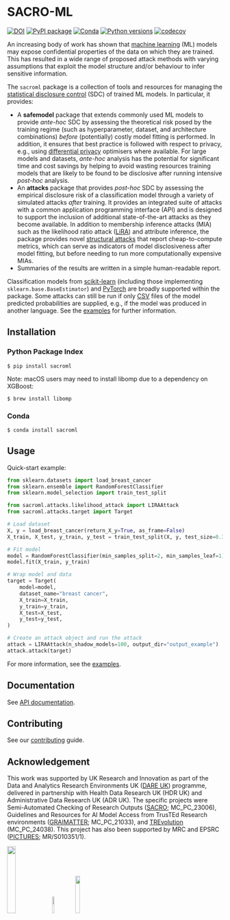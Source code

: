 # SACRO-ML

[![DOI](https://zenodo.org/badge/518801511.svg)](https://zenodo.org/badge/latestdoi/518801511)
[![PyPI package](https://img.shields.io/pypi/v/sacroml.svg)](https://pypi.org/project/sacroml)
[![Conda](https://img.shields.io/conda/vn/conda-forge/sacroml.svg)](https://github.com/conda-forge/sacroml-feedstock)
[![Python versions](https://img.shields.io/pypi/pyversions/sacroml.svg)](https://pypi.org/project/sacroml)
[![codecov](https://codecov.io/gh/AI-SDC/SACRO-ML/branch/main/graph/badge.svg?token=AXX2XCXUNU)](https://codecov.io/gh/AI-SDC/SACRO-ML)

An increasing body of work has shown that [machine learning](https://en.wikipedia.org/wiki/Machine_learning) (ML) models may expose confidential properties of the data on which they are trained. This has resulted in a wide range of proposed attack methods with varying assumptions that exploit the model structure and/or behaviour to infer sensitive information.

The `sacroml` package is a collection of tools and resources for managing the [statistical disclosure control](https://en.wikipedia.org/wiki/Statistical_disclosure_control) (SDC) of trained ML models. In particular, it provides:

* A **safemodel** package that extends commonly used ML models to provide *ante-hoc* SDC by assessing the theoretical risk posed by the training regime (such as hyperparameter, dataset, and architecture combinations) *before* (potentially) costly model fitting is performed. In addition, it ensures that best practice is followed with respect to privacy, e.g., using [differential privacy](https://en.wikipedia.org/wiki/Differential_privacy) optimisers where available. For large models and datasets, *ante-hoc* analysis has the potential for significant time and cost savings by helping to avoid wasting resources training models that are likely to be found to be disclosive after running intensive *post-hoc* analysis.
* An **attacks** package that provides *post-hoc* SDC by assessing the empirical disclosure risk of a classification model through a variety of simulated attacks *after* training. It provides an integrated suite of attacks with a common application programming interface (API) and is designed to support the inclusion of additional state-of-the-art attacks as they become available. In addition to membership inference attacks (MIA) such as the likelihood ratio attack ([LiRA](https://doi.org/10.1109/SP46214.2022.9833649)) and attribute inference, the package provides novel [structural attacks](https://arxiv.org/abs/2502.09396) that report cheap-to-compute metrics, which can serve as indicators of model disclosiveness after model fitting, but before needing to run more computationally expensive MIAs.
* Summaries of the results are written in a simple human-readable report.

Classification models from [scikit-learn](https://scikit-learn.org) (including those implementing `sklearn.base.BaseEstimator`) and [PyTorch](https://pytorch.org) are broadly supported within the package. Some attacks can still be run if only [CSV](https://en.wikipedia.org/wiki/Comma-separated_values) files of the model predicted probabilities are supplied, e.g., if the model was produced in another language. See the [examples](examples) for further information.

## Installation

### Python Package Index

```
$ pip install sacroml
```

Note: macOS users may need to install libomp due to a dependency on XGBoost:
```
$ brew install libomp
```

### Conda

```
$ conda install sacroml
```

## Usage

Quick-start example:

```python
from sklearn.datasets import load_breast_cancer
from sklearn.ensemble import RandomForestClassifier
from sklearn.model_selection import train_test_split

from sacroml.attacks.likelihood_attack import LIRAAttack
from sacroml.attacks.target import Target

# Load dataset
X, y = load_breast_cancer(return_X_y=True, as_frame=False)
X_train, X_test, y_train, y_test = train_test_split(X, y, test_size=0.3)

# Fit model
model = RandomForestClassifier(min_samples_split=2, min_samples_leaf=1)
model.fit(X_train, y_train)

# Wrap model and data
target = Target(
    model=model,
    dataset_name="breast cancer",
    X_train=X_train,
    y_train=y_train,
    X_test=X_test,
    y_test=y_test,
)

# Create an attack object and run the attack
attack = LIRAAttack(n_shadow_models=100, output_dir="output_example")
attack.attack(target)
```

For more information, see the [examples](examples/).

## Documentation

See [API documentation](https://ai-sdc.github.io/SACRO-ML/).

## Contributing

See our [contributing](CONTRIBUTING.md) guide.

## Acknowledgement

This work was supported by UK Research and Innovation as part of the Data and Analytics Research Environments UK ([DARE UK](https://dareuk.org.uk)) programme, delivered in partnership with Health Data Research UK (HDR UK) and Administrative Data Research UK (ADR UK). The specific projects were Semi-Automated Checking of Research Outputs ([SACRO](https://gtr.ukri.org/projects?ref=MC_PC_23006); MC_PC_23006), Guidelines and Resources for AI Model Access from TrusTEd Research environments ([GRAIMATTER](https://gtr.ukri.org/projects?ref=MC_PC_21033); MC_PC_21033), and [TREvolution](https://dareuk.org.uk/trevolution) (MC_PC_24038). This project has also been supported by MRC and EPSRC ([PICTURES](https://gtr.ukri.org/projects?ref=MR%2FS010351%2F1); MR/S010351/1).

<img src="docs/source/images/UK_Research_and_Innovation_logo.svg" width="20%" height="20%" padding=20/> <img src="docs/source/images/health-data-research-uk-hdr-uk-logo-vector.png" width="10%" height="10%" padding=20/> <img src="docs/source/images/logo_print.png" width="15%" height="15%" padding=20/>
